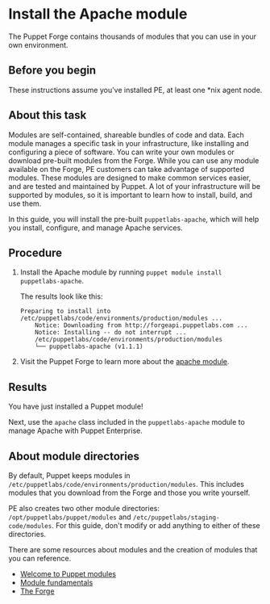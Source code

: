 # Install the Apache module

The Puppet Forge contains thousands of modules that you can use in your own environment.

## Before you begin

These instructions assume you've installed PE, at least one \*nix agent node.

## About this task

Modules are self-contained, shareable bundles of code and data. Each module manages a specific task in your infrastructure, like installing and configuring a piece of software. You can write your own modules or download pre-built modules from the Forge. While you can use any module available on the Forge, PE customers can take advantage of supported modules. These modules are designed to make common services easier, and are tested and maintained by Puppet. A lot of your infrastructure will be supported by modules, so it is important to learn how to install, build, and use them.

In this guide, you will install the pre-built `puppetlabs-apache`, which will help you install, configure, and manage Apache services.

## Procedure

1.  Install the Apache module by running `puppet module install puppetlabs-apache`.

    The results look like this:

    ```
    Preparing to install into /etc/puppetlabs/code/environments/production/modules ...
        Notice: Downloading from http://forgeapi.puppetlabs.com ...
        Notice: Installing -- do not interrupt ...
        /etc/puppetlabs/code/environments/production/modules
        └── puppetlabs-apache (v1.1.1)
    ```

2.  Visit the Puppet Forge to learn more about the [apache module](https://forge.puppet.com/puppetlabs/apache).


## Results

You have just installed a Puppet module!

Next, use the `apache` class included in the `puppetlabs-apache` module to manage Apache with Puppet Enterprise.

## About module directories

By default, Puppet keeps modules in `/etc/puppetlabs/code/environments/production/modules`. This includes modules that you download from the Forge and those you write yourself.

PE also creates two other module directories: `/opt/puppetlabs/puppet/modules` and `/etc/puppetlabs/staging-code/modules`. For this guide, don't modify or add anything to either of these directories.

There are some resources about modules and the creation of modules that you can reference.

-   [Welcome to Puppet modules](https://puppet.com/docs/puppet/latest/modules.html)
-   [Module fundamentals](https://puppet.com/docs/puppet/latest/modules_fundamentals.html)
-   [The Forge](https://forge.puppet.com/)

